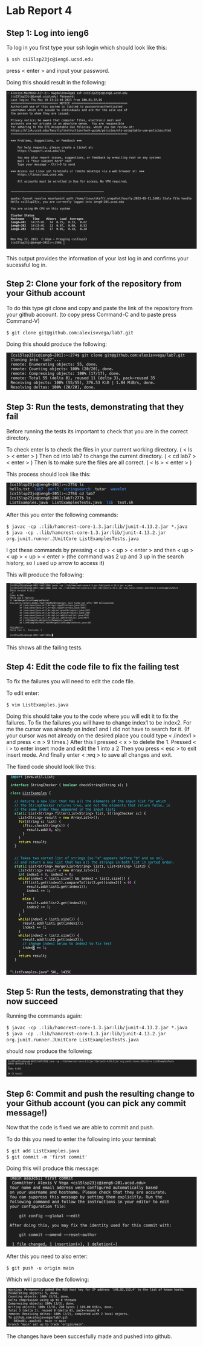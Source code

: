 # Lab Report 4

## Step 1: Log into ieng6

To log in you first type your ssh login which should look like this:
~~~
$ ssh cs15lsp23jc@ieng6.ucsd.edu
~~~
press < enter > and input your password.

Doing this should result in the following:

![Image](Loggingieng6.png)

This output provides the information of your last log in and confirms your sucessful log in.

## Step 2: Clone your fork of the repository from your Github account

To do this type git clone and copy and paste the link of the repository from your github account.
(to copy press Command-C and to paste press Command-V)

~~~
$ git clone git@github.com:alexisvvega/lab7.git
~~~

Doing this should produce the following:

![Image](Forking.png)

## Step 3: Run the tests, demonstrating that they fail

Before running the tests its important to check that you are in the correct directory.

To check enter ls to check the files in your current working directory.
( < ls > < enter > )
Then cd into lab7 to change the current directory.
( < cd lab7 > < enter > )
Then ls to make sure the files are all correct.
( < ls > < enter > )

This process should look like this:

![Image](Checking.png)

After this you enter the following commands:

~~~
$ javac -cp .:lib/hamcrest-core-1.3.jar:lib/junit-4.13.2.jar *.java
$ java -cp .:lib/hamcrest-core-1.3.jar:lib/junit-4.13.2.jar org.junit.runner.JUnitCore ListExamplesTests.java
~~~

I got these commands by pressing < up > < up > < enter > and then < up > < up > < up > < enter > 
(the command was 2 up and 3 up in the search history, so I used up arrow to access it)


This will produce the following:

![Image](FAILURE.png)

This shows all the failing tests.

## Step 4: Edit the code file to fix the failing test

To fix the failures you will need to edit the code file. 

To edit enter:

~~~
$ vim ListExamples.java
~~~
 
Doing this should take you to the code where you will edit it to fix the failures.
To fix the failures you will have to change index1 to be index2.
For me the cursor was already on index1 and I did not have to search for it.
(If your cursor was not already on the desired place you could type < /index1 > and press < n > 9 times.)
After this I pressed < x > to delete the 1.
Pressed < i > to enter insert mode and edit the 1 into a 2 
Then you press < esc > to exit insert mode.
And finally enter < :wq > to save all changes and exit.

The fixed code should look like this: 

![Image](CodeFix.png)

## Step 5: Run the tests, demonstrating that they now succeed

Running the commands again: 

~~~
$ javac -cp .:lib/hamcrest-core-1.3.jar:lib/junit-4.13.2.jar *.java
$ java -cp .:lib/hamcrest-core-1.3.jar:lib/junit-4.13.2.jar org.junit.runner.JUnitCore ListExamplesTests.java
~~~

should now produce the following: 

![Image](Hooray.png)

## Step 6: Commit and push the resulting change to your Github account (you can pick any commit message!)

Now that the code is fixed we are able to commit and push.

To do this you need to enter the following into your terminal:

~~~
$ git add ListExamples.java
$ git commit -m 'first commit'
~~~

Doing this will produce this message: 

![Image](Gitting.png)

After this you need to also enter: 

~~~
$ git push -u origin main
~~~

Which will produce the following: 

![Image](Finished.png)

The changes have been succesfully made and pushed into github.














